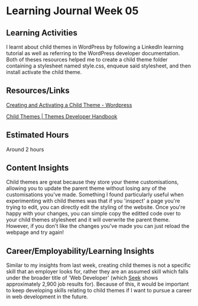 # Learning Journal Week 05
## Learning Activities
I learnt about child themes in WordPress by following a LinkedIn learning tutorial as well as referring to the WordPress developer documentation.
Both of theses resources helped me to create a child theme folder containing a stylesheet named style.css, enqueue said stylesheet, and then install activate the child theme.

## Resources/Links
[Creating and Activating a Child Theme - Wordpress](https://www.linkedin.com/learning/wordpress-building-child-themes-3/creating-and-activating-a-child-theme)

[Child Themes | Themes Developer Handbook](https://developer.wordpress.org/themes/advanced-topics/child-themes/)

## Estimated Hours
Around 2 hours

## Content Insights
Child themes are great because they store your theme customisations, allowing you to update the parent theme without losing any of the customisations you've made. Something I found particularly useful when experimenting with child themes was that if you 'inspect' a page you're trying to edit, you can directly edit the styling of the website. Once you're happy with your changes, you can simple copy the editted code over to your child themes stylesheet and it will overwrite the parent theme. However, if you don't like the changes you've made you can just reload the webpage and try again!

## Career/Employability/Learning Insights
Similar to my insights from last week, creating child themes is not a specific skill that an employer looks for, rather they are an assumed skill which falls under the broader title of 'Web Developer' (which [Seek](https://www.seek.com.au/jobs) shows approximately 2,900 job results for). Because of this, it would be important to keep developing skills relating to child themes if I want to pursue a career in web development in the future.